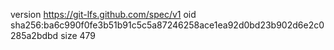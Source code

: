 version https://git-lfs.github.com/spec/v1
oid sha256:ba6c990f0fe3b51b91c5c5a87246258ace1ea92d0bd23b902d6e2c0285a2bdbd
size 479
